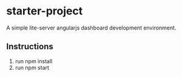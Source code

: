 # starter-project
A simple lite-server angularjs dashboard development environment.

## Instructions
1. run npm install 
1. run npm start